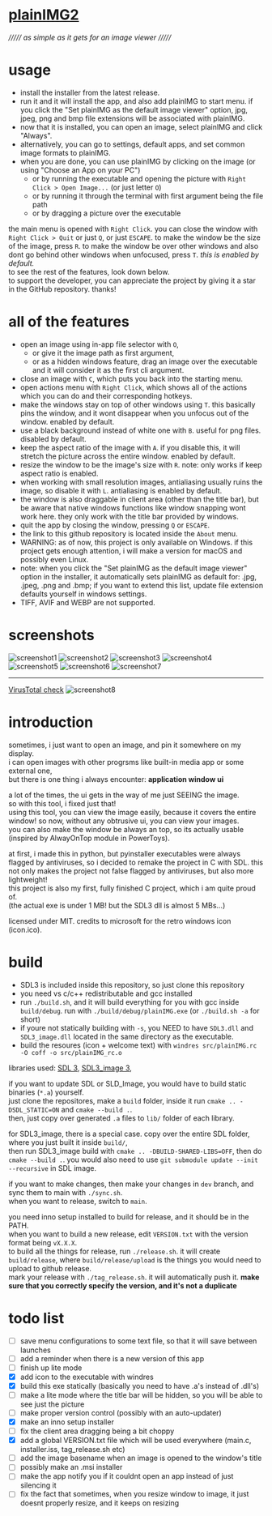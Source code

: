 # [plainIMG2](https://github.com/qaptivator/plainimg2)

_///// as simple as it gets for an image viewer /////_

# usage

- install the installer from the latest release.
- run it and it will install the app, and also add plainIMG to start menu. if you click the "Set plainIMG as the default image viewer" option, jpg, jpeg, png and bmp file extensions will be associated with plainIMG.
- now that it is installed, you can open an image, select plainIMG and click "Always".
- alternatively, you can go to settings, default apps, and set common image formats to plainIMG.
- when you are done, you can use plainIMG by clicking on the image (or using "Choose an App on your PC")
  - or by running the executable and opening the picture with `Right Click > Open Image...` (or just letter `O`)
  - or by running it through the terminal with first argument being the file path
  - or by dragging a picture over the executable

the main menu is opened with `Right Click`.
you can close the window with `Right Click > Quit` or just `Q`, or just `ESCAPE`.
to make the window be the size of the image, press `R`.
to make the window be over other windows and also dont go behind other windows when unfocused, press `T`. _this is enabled by default._  
to see the rest of the features, look down below.  
to support the developer, you can appreciate the project by giving it a star in the GitHub repository. thanks!

# all of the features

- open an image using in-app file selector with `O`,
  - or give it the image path as first argument,
  - or as a hidden windows feature, drag an image over the executable and it will consider it as the first cli argument.
- close an image with `C`, which puts you back into the starting menu.
- open actions menu with `Right Click`, which shows all of the actions which you can do and their corresponding hotkeys.
- make the windows stay on top of other windows using `T`. this basically pins the window, and it wont disappear when you unfocus out of the window. enabled by default.
- use a black background instead of white one with `B`. useful for png files. disabled by default.
- keep the aspect ratio of the image with `A`. if you disable this, it will stretch the picture across the entire window. enabled by default.
- resize the window to be the image's size with `R`. note: only works if keep aspect ratio is enabled.
- when working with small resolution images, antialiasing usually ruins the image, so disable it with `L`. antialiasing is enabled by default.
- the window is also draggable in client area (other than the title bar), but be aware that native windows functions like window snapping wont work here. they only work with the title bar provided by windows.
- quit the app by closing the window, pressing `Q` or `ESCAPE`.
- the link to this github repository is located inside the `About` menu.
- WARNING: as of now, this project is only available on Windows. if this project gets enough attention, i will make a version for macOS and possibly even Linux.
- note: when you click the "Set plainIMG as the default image viewer" option in the installer, it automatically sets plainIMG as default for: .jpg, .jpeg, .png and .bmp; if you want to extend this list, update file extension defaults yourself in windows settings.
- TIFF, AVIF and WEBP are not supported.

# screenshots

![screenshot1](examples/screenshot1.png)
![screenshot2](examples/screenshot2.png)
![screenshot3](examples/screenshot3.png)
![screenshot4](examples/screenshot4.png)
![screenshot5](examples/screenshot5.png)
![screenshot6](examples/screenshot6.png)
![screenshot7](examples/screenshot7.png)

---

[VirusTotal check](https://www.virustotal.com/gui/file/790c8e66aa1ef920f819445e8b439ae7a3da877279220f05eac885881ed25e54/detection)
![screenshot8](examples/screenshot8.png)

# introduction

sometimes, i just want to open an image, and pin it somewhere on my display.  
i can open images with other progrsms like built-in media app or some external one,  
but there is one thing i always encounter: **application window ui**

a lot of the times, the ui gets in the way of me just SEEING the image.  
so with this tool, i fixed just that!  
using this tool, you can view the image easily, because it covers the entire window!
so now, without any obtrusive ui, you can view your images.  
you can also make the window be always an top, so its actually usable (inspired by AlwayOnTop module in PowerToys).

at first, i made this in python, but pyinstaller executables were always flagged by antiviruses, so i decided to remake the project in C with SDL.
this not only makes the project not false flagged by antiviruses, but also more lightweight!  
this project is also my first, fully finished C project, which i am quite proud of.  
(the actual exe is under 1 MB! but the SDL3 dll is almost 5 MBs...)

licensed under MIT. credits to microsoft for the retro windows icon (icon.ico).

# build

- SDL3 is included inside this repository, so just clone this repository
- you need vs c/c++ redistributable and gcc installed
- run `./build.sh`, and it will build everything for you with gcc inside `build/debug`. run with `./build/debug/plainIMG.exe` (or `./build.sh -a` for short)
- if youre not statically building with `-s`, you NEED to have `SDL3.dll` and `SDL3_image.dll` located in the same directory as the executable.
- build the resoures (icon + welcome text) with `windres src/plainIMG.rc -O coff -o src/plainIMG_rc.o`

libraries used: [SDL 3](https://github.com/libsdl-org/SDL), [SDL3_image 3](https://github.com/libsdl-org/SDL_image/),

if you want to update SDL or SLD_Image, you would have to build static binaries (`*.a`) yourself.  
just clone the repositores, make a `build` folder, inside it run `cmake .. -DSDL_STATIC=ON` and `cmake --build .`.  
then, just copy over generated `.a` files to `lib/` folder of each library.

for SDL3_image, there is a special case. copy over the entire SDL folder, where you just built it inside `build/`,  
then run SDL3_image build with `cmake .. -DBUILD-SHARED-LIBS=OFF`, then do `cmake --build .`.
you would also need to use `git submodule update --init --recursive` in SDL image.

if you want to make changes, then make your changes in `dev` branch, and sync them to main with `./sync.sh`.  
when you want to release, switch to `main`.

you need inno setup installed to build for release, and it should be in the PATH.  
when you want to build a new release, edit `VERSION.txt` with the version format being `vX.X.X`.  
to build all the things for release, run `./release.sh`. it will create `build/release`, where `build/release/upload` is the things you would need to upload to github release.  
mark your release with `./tag_release.sh`. it will automatically push it. **make sure that you correctly specify the version, and it's not a duplicate**

# todo list

- [ ] save menu configurations to some text file, so that it will save between launches
- [ ] add a reminder when there is a new version of this app
- [ ] finish up lite mode
- [x] add icon to the executable with windres
- [x] build this exe statically (basically you need to have .a's instead of .dll's)
- [ ] make a lite mode where the title bar will be hidden, so you will be able to see just the picture
- [ ] make proper version control (possibly with an auto-updater)
- [x] make an inno setup installer
- [ ] fix the client area dragging being a bit choppy
- [x] add a global VERSION.txt file which will be used everywhere (main.c, installer.iss, tag_release.sh etc)
- [ ] add the image basename when an image is opened to the window's title
- [ ] possibly make an .msi installer
- [ ] make the app notify you if it couldnt open an app instead of just silencing it
- [ ] fix the fact that sometimes, when you resize window to image, it just doesnt properly resize, and it keeps on resizing
